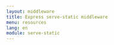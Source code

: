 ```yaml
---
layout: middleware
title: Express serve-static middleware
menu: resources
lang: en
module: serve-static
---
```


